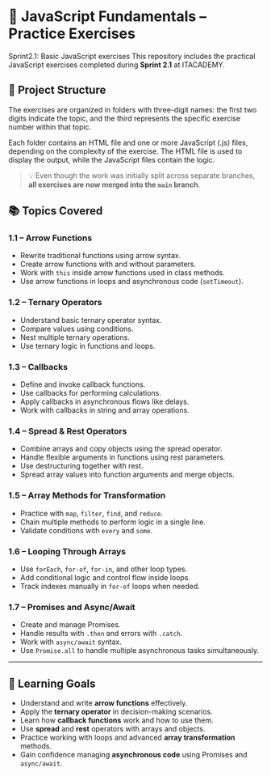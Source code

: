 # 📘 JavaScript Fundamentals – Practice Exercises

Sprint2.1: Basic JavaScript exercises
This repository includes the practical JavaScript exercises completed during **Sprint 2.1** at ITACADEMY.

## 📁 Project Structure

The exercises are organized in folders with three-digit names: the first two digits indicate the topic, 
and the third represents the specific exercise number within that topic.

Each folder contains an HTML file and one or more JavaScript (.js) files, depending on the complexity of the exercise. The HTML file is used to display the output, while the JavaScript files contain the logic.

> 💡 Even though the work was initially split across separate branches, **all exercises are now merged into the `main` branch**.

## 📚 Topics Covered

### **1.1 – Arrow Functions**

- Rewrite traditional functions using arrow syntax.
- Create arrow functions with and without parameters.
- Work with `this` inside arrow functions used in class methods.
- Use arrow functions in loops and asynchronous code (`setTimeout`).

### **1.2 – Ternary Operators**

- Understand basic ternary operator syntax.
- Compare values using conditions.
- Nest multiple ternary operations.
- Use ternary logic in functions and loops.

### **1.3 – Callbacks**

- Define and invoke callback functions.
- Use callbacks for performing calculations.
- Apply callbacks in asynchronous flows like delays.
- Work with callbacks in string and array operations.

### **1.4 – Spread & Rest Operators**

- Combine arrays and copy objects using the spread operator.
- Handle flexible arguments in functions using rest parameters.
- Use destructuring together with rest.
- Spread array values into function arguments and merge objects.

### **1.5 – Array Methods for Transformation**

- Practice with `map`, `filter`, `find`, and `reduce`.
- Chain multiple methods to perform logic in a single line.
- Validate conditions with `every` and `some`.

### **1.6 – Looping Through Arrays**

- Use `forEach`, `for-of`, `for-in`, and other loop types.
- Add conditional logic and control flow inside loops.
- Track indexes manually in `for-of` loops when needed.

### **1.7 – Promises and Async/Await**

- Create and manage Promises.
- Handle results with `.then` and errors with `.catch`.
- Work with `async/await` syntax.
- Use `Promise.all` to handle multiple asynchronous tasks simultaneously.

---

## 🧠 Learning Goals

- Understand and write **arrow functions** effectively.
- Apply the **ternary operator** in decision-making scenarios.
- Learn how **callback functions** work and how to use them.
- Use **spread** and **rest** operators with arrays and objects.
- Practice working with loops and advanced **array transformation** methods.
- Gain confidence managing **asynchronous code** using Promises and `async/await`.
